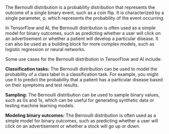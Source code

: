 The Bernoulli distribution is a probability distribution that represents the outcome of a single binary event, such as a coin flip. It is characterized by a single parameter, p, which represents the probability of the event occurring.

In TensorFlow and AI, the Bernoulli distribution is often used as a simple model for binary outcomes, such as predicting whether a user will click on an advertisement or whether a patient will develop a particular disease. It can also be used as a building block for more complex models, such as logistic regression or neural networks.

Some use cases for the Bernoulli distribution in TensorFlow and AI include:

**Classification tasks:** The Bernoulli distribution can be used to model the probability of a class label in a classification task. For example, you might use it to predict the probability that a patient has a particular disease based on their symptoms and test results.

**Sampling:** The Bernoulli distribution can be used to sample binary values, such as 0s and 1s, which can be useful for generating synthetic data or testing machine learning models.

**Modeling binary outcomes:** The Bernoulli distribution is often used as a simple model for binary outcomes, such as predicting whether a user will click on an advertisement or whether a stock will go up or down.
